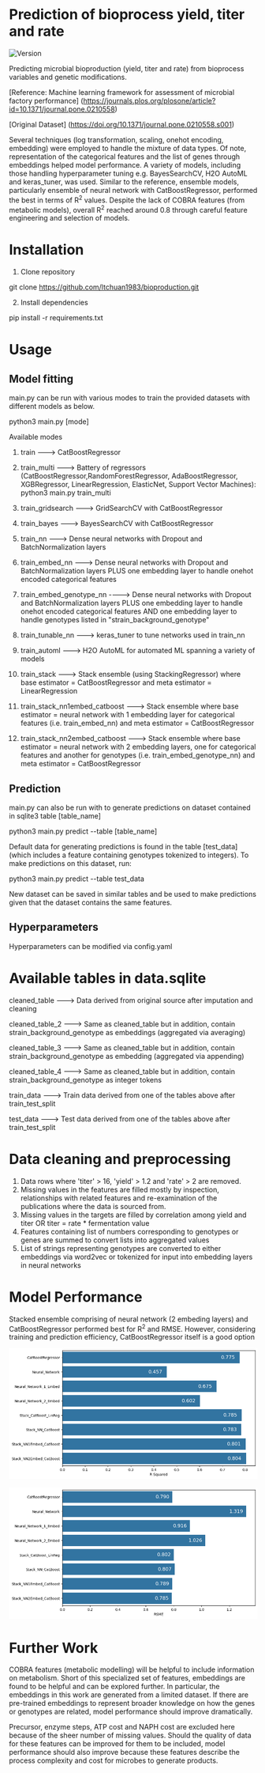 # Prediction of bioprocess yield, titer and rate

![Version](https://img.shields.io/badge/Version-1.0-blue)

Predicting microbial bioproduction (yield, titer and rate) from bioprocess variables and genetic modifications.

[Reference: Machine learning framework for assessment of microbial factory performance] (https://journals.plos.org/plosone/article?id=10.1371/journal.pone.0210558)

[Original Dataset] (https://doi.org/10.1371/journal.pone.0210558.s001)

Several techniques (log transformation, scaling, onehot encoding, embedding) were employed to handle the mixture of data types. Of note, representation of the categorical features and the list of genes through embeddings helped model performance. A variety of models, including those handling hyperparameter tuning e.g. BayesSearchCV, H2O AutoML and keras_tuner, was used. Similar to the reference, ensemble models, particularly ensemble of neural network with CatBoostRegressor, performed the best in terms of R<sup>2</sup> values. Despite the lack of COBRA features (from metabolic models), overall R<sup>2</sup> reached around 0.8 through careful feature engineering and selection of models. 



# Installation

1. Clone repository

git clone https://github.com/ltchuan1983/bioproduction.git

2. Install dependencies

pip install -r requirements.txt

# Usage

## Model fitting

main.py can be run with various modes to train the provided datasets with different models as below.

python3 main.py [mode]

Available modes

1. train ---> CatBoostRegressor

2. train_multi ---> Battery of regressors (CatBoostRegressor,RandomForestRegressor, AdaBoostRegressor, XGBRegressor, LinearRegression, ElasticNet, Support Vector Machines): python3 main.py train_multi

3. train_gridsearch ---> GridSearchCV with CatBoostRegressor

4. train_bayes ---> BayesSearchCV with CatBoostRegressor

5. train_nn ---> Dense neural networks with Dropout and BatchNormalization layers

6. train_embed_nn ---> Dense neural networks with Dropout and BatchNormalization layers PLUS one embedding layer to handle onehot encoded categorical features

7. train_embed_genotype_nn ----> Dense neural networks with Dropout and BatchNormalization layers PLUS one embedding layer to handle onehot encoded categorical features AND one embedding layer to handle genotypes listed in "strain_background_genotype"

8. train_tunable_nn ---> keras_tuner to tune networks used in train_nn

9. train_automl ---> H2O AutoML for automated ML spanning a variety of models

10. train_stack ---> Stack ensemble (using StackingRegressor) where base estimator = CatBoostRegressor and meta estimator = LinearRegression

11. train_stack_nn1embed_catboost ---> Stack ensemble where base estimator = neural network with 1 embedding layer for categorical features (i.e. train_embed_nn) and meta estimator = CatBoostRegressor

12. train_stack_nn2embed_catboost ---> Stack ensemble where base estimator = neural network with 2 embedding layers, one for categorical features and another for genotypes (i.e. train_embed_genotype_nn) and meta estimator = CatBoostRegressor


## Prediction

main.py can also be run with <predict> to generate predictions on dataset contained in sqlite3 table [table_name]

python3 main.py predict --table [table_name]

Default data for generating predictions is found in the table [test_data] (which includes a feature containing genotypes tokenized to integers). To make predictions on this dataset, run:

python3 main.py predict --table test_data

New dataset can be saved in similar tables and be used to make predictions given that the dataset contains the same features. 

## Hyperparameters

Hyperparameters can be modified via config.yaml

# Available tables in data.sqlite

cleaned_table ---> Data derived from original source after imputation and cleaning

cleaned_table_2 ---> Same as cleaned_table but in addition, contain strain_background_genotype as embeddings (aggregated via averaging)

cleaned_table_3 ---> Same as cleaned_table but in addition, contain strain_background_genotype as embedding (aggregated via appending)

cleaned_table_4 ---> Same as cleaned_table but in addition, contain strain_background_genotype as integer tokens

train_data ---> Train data derived from one of the tables above after train_test_split

test_data ---> Test data derived from one of the tables above after train_test_split

# Data cleaning and preprocessing

1. Data rows where 'titer' > 16, 'yield' > 1.2 and 'rate' > 2 are removed.
2. Missing values in the features are filled mostly by inspection, relationships with related features and re-examination of the publications where the data is sourced from.
3. Missing values in the targets are filled by correlation among yield and titer OR titer = rate * fermentation value
4. Features containing list of numbers corresponding to genotypes or genes are summed to convert lists into aggregated values
5. List of strings representing genotypes are converted to either embeddings via word2vec or tokenized for input into embedding layers in neural networks

# Model Performance

Stacked ensemble comprising of neural network (2 embeding layers) and CatBoostRegressor performed best for R<sup>2</sup> and RMSE. However, considering training and prediction efficiency, CatBoostRegressor itself is a good option

![R<sup>2</sup>](r2_score.png)

![RMSE](rmse.png)

# Further Work

COBRA features (metabolic modelling) will be helpful to include information on metabolism. Short of this specialized set of features, embeddings are found to be helpful and can be explored further. In particular, the embeddings in this work are generated from a limited dataset. If there are pre-trained embeddings to represent broader knowledge on how the genes or genotypes are related, model performance should improve dramatically.

Precursor, enzyme steps, ATP cost and NAPH cost are excluded here because of the sheer number of missing values. Should the quality of data for these features can be improved for them to be included, model performance should also improve because these features describe the process complexity and cost for microbes to generate products. 